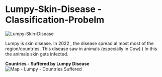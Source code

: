 # Lumpy-Skin-Disease - Classification-Probelm

![Lumpy-Skin-Disease](https://user-images.githubusercontent.com/56653281/195969947-a47ed445-aa59-45a9-a216-d3e38fc9c621.jpg)


Lumpy  is skin disease. In 2022 , the disease spread al most most of the region/countries. This disease  saw in animals (especially in Cow).) In this the animals skin gets infected.

<strong> Countries - Suffered by Lumpy Disease </strong>
![Map - Lumpy - Countries Suffered](https://user-images.githubusercontent.com/56653281/196047547-1a3614e8-f641-4ecc-89bf-c944157e7ca1.png)

